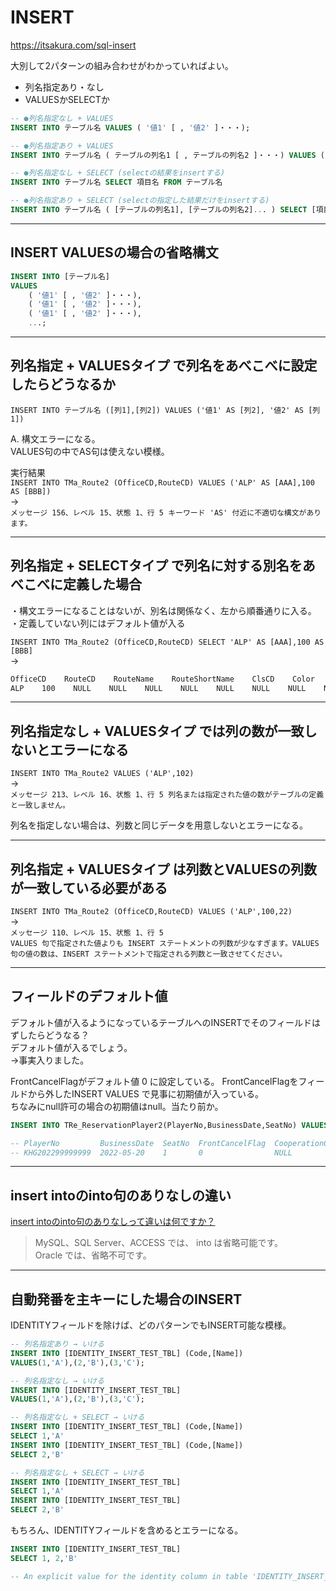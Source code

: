 # INSERT

<https://itsakura.com/sql-insert>  

大別して2パターンの組み合わせがわかっていればよい。  

- 列名指定あり・なし  
- VALUESかSELECTか  

``` sql : 基本
-- ●列名指定なし + VALUES
INSERT INTO テーブル名 VALUES ( '値1' [ , '値2' ]・・・);

-- ●列名指定あり + VALUES
INSERT INTO テーブル名 ( テーブルの列名1 [ , テーブルの列名2 ]・・・) VALUES ( '値1' [ , '値2' ]・・・);

-- ●列名指定なし + SELECT (selectの結果をinsertする)
INSERT INTO テーブル名 SELECT 項目名 FROM テーブル名

-- ●列名指定あり + SELECT (selectの指定した結果だけをinsertする)
INSERT INTO テーブル名 ( [テーブルの列名1], [テーブルの列名2]... ) SELECT [項目名1],[項目名2]... FROM 別テーブル名
```

---

## INSERT VALUESの場合の省略構文

``` sql
INSERT INTO [テーブル名]
VALUES 
    ( '値1' [ , '値2' ]・・・), 
    ( '値1' [ , '値2' ]・・・), 
    ( '値1' [ , '値2' ]・・・), 
    ...;
```

---

## 列名指定 + VALUESタイプ で列名をあべこべに設定したらどうなるか

`INSERT INTO テーブル名 ([列1],[列2]) VALUES ('値1' AS [列2], '値2' AS [列1])`  

A. 構文エラーになる。  
VALUES句の中でAS句は使えない模様。  

実行結果  
`INSERT INTO TMa_Route2 (OfficeCD,RouteCD) VALUES ('ALP' AS [AAA],100 AS [BBB])`  
→  
`メッセージ 156、レベル 15、状態 1、行 5 キーワード 'AS' 付近に不適切な構文があります。`  

---

## 列名指定 + SELECTタイプ で列名に対する別名をあべこべに定義した場合

・構文エラーになることはないが、別名は関係なく、左から順番通りに入る。  
・定義していない列にはデフォルト値が入る  

`INSERT INTO TMa_Route2 (OfficeCD,RouteCD) SELECT 'ALP' AS [AAA],100 AS [BBB]`  
→  

``` txt
OfficeCD    RouteCD    RouteName    RouteShortName    ClsCD    Color    BackgroundColor    Sort    ValidFlag    SearchKey    InsertDateTime    InsertStaffCD    InsertStaffName    InsertProgram    InsertTerminal    UpdateDateTime    UpdateStaffCD    UpdateStaffName    UpdateProgram    UpdateTerminal
ALP    100    NULL    NULL    NULL    NULL    NULL    NULL    NULL    NULL    NULL    NULL    NULL    NULL    NULL    NULL    NULL    NULL    NULL    NULL
```

---

## 列名指定なし + VALUESタイプ では列の数が一致しないとエラーになる

`INSERT INTO TMa_Route2 VALUES ('ALP',102)`  
→  
`メッセージ 213、レベル 16、状態 1、行 5 列名または指定された値の数がテーブルの定義と一致しません。`  

列名を指定しない場合は、列数と同じデータを用意しないとエラーになる。  

---

## 列名指定 + VALUESタイプ は列数とVALUESの列数が一致している必要がある

`INSERT INTO TMa_Route2 (OfficeCD,RouteCD) VALUES ('ALP',100,22)`  
→  
`メッセージ 110、レベル 15、状態 1、行 5`  
`VALUES 句で指定された値よりも INSERT ステートメントの列数が少なすぎます。VALUES 句の値の数は、INSERT ステートメントで指定される列数と一致させてください。`  

---

## フィールドのデフォルト値

デフォルト値が入るようになっているテーブルへのINSERTでそのフィールドはずしたらどうなる？  
デフォルト値が入るでしょう。  
→事実入りました。  

FrontCancelFlagがデフォルト値 0 に設定している。
FrontCancelFlagをフィールドから外したINSERT VALUES で見事に初期値が入っている。  
ちなみにnull許可の場合の初期値はnull。当たり前か。  

``` sql
INSERT INTO TRe_ReservationPlayer2(PlayerNo,BusinessDate,SeatNo) VALUES('KHG202299999999','2022-05-20',1)

-- PlayerNo         BusinessDate  SeatNo  FrontCancelFlag  CooperationClsCD
-- KHG202299999999  2022-05-20    1       0                NULL
```

---

## insert intoのinto句のありなしの違い

[insert intoのinto句のありなしって違いは何ですか？](https://detail.chiebukuro.yahoo.co.jp/qa/question_detail/q1049319100)  
>MySQL、SQL Server、ACCESS では、 into は省略可能です。  
Oracle では、省略不可です。  

---

## 自動発番を主キーにした場合のINSERT

IDENTITYフィールドを除けば、どのパターンでもINSERT可能な模様。  

``` sql
-- 列名指定あり → いける
INSERT INTO [IDENTITY_INSERT_TEST_TBL] (Code,[Name]) 
VALUES(1,'A'),(2,'B'),(3,'C');

-- 列名指定なし → いける
INSERT INTO [IDENTITY_INSERT_TEST_TBL] 
VALUES(1,'A'),(2,'B'),(3,'C');

-- 列名指定なし + SELECT → いける
INSERT INTO [IDENTITY_INSERT_TEST_TBL] (Code,[Name]) 
SELECT 1,'A'
INSERT INTO [IDENTITY_INSERT_TEST_TBL] (Code,[Name]) 
SELECT 2,'B'

-- 列名指定なし + SELECT → いける
INSERT INTO [IDENTITY_INSERT_TEST_TBL] 
SELECT 1,'A'
INSERT INTO [IDENTITY_INSERT_TEST_TBL] 
SELECT 2,'B'
```

もちろん、IDENTITYフィールドを含めるとエラーになる。  

``` sql
INSERT INTO [IDENTITY_INSERT_TEST_TBL]
SELECT 1, 2,'B'

-- An explicit value for the identity column in table 'IDENTITY_INSERT_TEST_TBL' can only be specified when a column list is used and IDENTITY_INSERT is ON.
```
